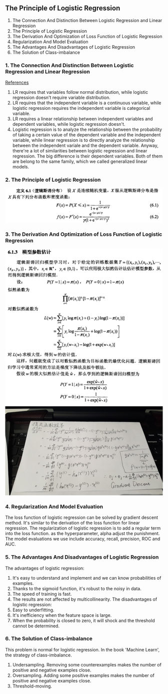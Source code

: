 ## The Principle of Logistic Regression
1. The Connection And Distinction Between Logistic Regression and Linear Regression
2. The Principle of Logistic Regression
3. The Derivation And Optimization of Loss Function of Logistic Regression
4. Regularization And Model Evaluation
5. The Advantages And Disadvantages of Logistic Regression
6. The Solution of Class-imbalance

### 1. The Connection And Distinction Between Logistic Regression and Linear Regression
[References](http://blog.sina.com.cn/s/blog_537ed51201019gu1.html)<br>
1. LR requires that variables follow normal distribution, while logistic regression doesn't require variable distribution.
2. LR requires that the independent variable is a continuous variable, while logistic regression requires the independent variable
is categorical variable.
3. LR requires a linear relationship between independent variables and dependent variables, while logistic regression doesn't.
4. Logistic regression is to analyze the relationship between the probability of taking a certain value of the dependent variable
and the independent variable, while linear regression is to directly analyze the relationship between the independent variale and 
the dependent variable.
Anyway, there're a lot of similarities between logistic regression and linear regression. The big difference is their dependent
variables. Both of them are belong to the same family, which we called generalized linear models.

### 2. The Principle of Logistic Regression 
![image](https://github.com/Penkace/ML-Primary-Algorithms/blob/master/1.png) 

### 3. The Derivation And Optimization of Loss Function of Logistic Regression
![image](https://github.com/Penkace/ML-Primary-Algorithms/blob/master/2.png) 
![image](https://github.com/Penkace/ML-Primary-Algorithms/blob/master/Logistic损失函数推导.jpg)
### 4. Regularization And Model Evaluation
The loss function of logistic regression can be solved by gradient descent method. It's similar to the derivation of the loss 
function for linear regression. The regularization of logistic regression is to add a regular term into the loss function.
as the hyperparameter, alpha adjust the punishment.
<br>The model evaluations we use include accuracy, recall, precision, ROC and AUC. 

### 5. The Advantages And Disadvantages of Logistic Regression
The advantages of logistic regression:
  1. It's easy to understand and implement and we can know probabilities of examples.
  2. Thanks to the sigmoid function, it's robust to the noisy in data.
  3. The speed of training is fast.
  4. The results are not affected by multicollinearity.
The disadvantages of logistic regression:
  1. Easy to underfitting.
  2. It's inefficiency when the feature space is large.
  3. When the probability is closed to zero, it will shock and the threshold cannot be determined.
  
### 6. The Solution of Class-imbalance
This problem is normal for logistic regression. In the book 'Machine Learn', the strategy of class-imbalance.
1. Undersampling. Removing some counterexamples makes the number of positive and negative examples close.
2. Oversampling. Adding some positive examples makes the number of positive and negative examples close.
3. Threshold-moving. 
